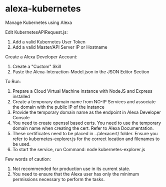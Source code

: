 # alexa-kubernetes
Manage Kubernetes using Alexa

Edit KubernetesAPIRequest.js:
1. Add a valid Kubernetes User Token
2. Add a valid Master/API Server IP or Hostname
  
Create a Alexa Developer Account:
1. Create a "Custom" Skill
2. Paste the Alexa-Interaction-Model.json in the JSON Editor Section

To Run:
1. Prepare a Cloud Virtual Machine instance with NodeJS and Express installed
2. Create a temporary domain name from NO-IP Services and associate the domain with the public IP of the instance
3. Provide the temporary domain name as the endpoint in Alexa Developer Console
4. You need to create openssl based certs. You need to use the temporary domain name when creating the cert. Refer to Alexa Documentation.
5. These certificates need to be placed in ../alexacert/ folder. Ensure you refer to kubernetes-explorer.js for the correct location and filenames to be used.
6. To start the service, run Command: node kubernetes-explorer.js

Few words of caution:
1. Not recommended for production use in its current state.
2. You need to ensure that the Alexa user has only the minimum permissions necessary to perform the tasks.
